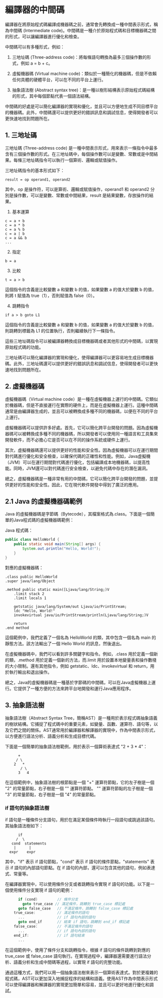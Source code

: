 # 編譯器的中間碼

編譯器在將原始程式碼編譯成機器碼之前，通常會先轉換成一種中間表示形式，稱為中間碼 (Intermediate code)。中間碼是一種介於原始程式碼和目標機器碼之間的形式，可以讓編譯器進行優化和檢查。

中間碼可以有多種形式，例如：

1. 三地址碼 (Three-address code)：將每條語句轉換為最多三個操作數的形式，例如 a = b + c。

2. 虛擬機器碼 (Virtual machine code)：類似於一種簡化的機器碼，但是不依賴任何具體的硬體平台，可以在不同的平台上運行。

3. 抽象語法樹 (Abstract syntax tree)：是一種以樹形結構表示原始程式碼結構的形式，其中每個節點代表一個語法結構。

中間碼的好處是可以簡化編譯器的實現和優化，並且可以方便地生成不同目標平台的機器碼。此外，中間碼還可以提供更好的錯誤訊息和調試信息，使得開發者可以更快速地找到問題所在。

## 1. 三地址碼

三地址碼 (Three-address code) 是一種中間表示形式，用來表示一條指令中最多含有三個操作數的形式。在三地址碼中，每個操作數可以是變數、常數或是中間結果。每條三地址碼指令可以執行一個算術、邏輯或賦值操作。

三地址碼指令的基本形式如下：

```
result = op operand1, operand2
```

其中，op 是操作符，可以是算術、邏輯或賦值操作，operand1 和 operand2 分別是操作數，可以是變數、常數或中間結果，result 是結果變數，存放操作的結果。

1. 基本運算

```
c = a + b
c = a * b
c = a % b
c = a | b
c = a && b
...
```

2. 指定

```
b = a
```

3. 比較

```
t = a > b
```

這個指令的含義是比較變數 a 和變數 b 的值，如果變數 a 的值大於變數 b 的值，則將 t 賦值為 true（1），否則賦值為 false（0）。

4. 跳轉指令

```
if a > b goto L1
```

這個指令的含義是比較變數 a 和變數 b 的值，如果變數 a 的值大於變數 b 的值，則跳轉到標籤為 L1 的位置執行，否則繼續執行下一條指令。

這些三地址碼指令可以被編譯器轉換成目標機器碼或者其他形式的中間碼，以實現原始程式碼的功能。

三地址碼可以簡化編譯器的實現和優化，使得編譯器可以更容易地生成目標機器碼。此外，三地址碼還可以提供更好的錯誤訊息和調試信息，使得開發者可以更快速地找到問題所在。

## 2. 虛擬機器碼

虛擬機器碼（Virtual machine code）是一種在虛擬機器上運行的中間碼。它類似於機器碼，但是不直接運行在實際的硬件上，而是在虛擬機器上運行。這種中間碼通常是由編譯器生成的，並且可以被轉換成多種不同的機器碼，以便在不同的平台上運行。

虛擬機器碼可以提供許多好處。首先，它可以簡化跨平台開發的問題。因為虛擬機器碼可以被轉換成多種不同的機器碼，所以開發者可以使用同一種語言和工具集來開發軟件，而不必擔心它是否可以在不同的操作系統或硬件上運行。

其次，虛擬機器碼還可以提供更好的性能和安全性。因為虛擬機器可以在運行期間對代碼進行優化和安全檢查，以確保代碼的正確性和性能。例如，Java虛擬機（JVM）可以在運行期間對代碼進行優化，包括編譯成本地機器碼，以提高性能。同時，JVM還可以對代碼進行安全檢查，以避免代碼中存在的潛在漏洞。

總之，虛擬機器碼是一種非常有用的中間碼，它可以簡化跨平台開發的問題，並提供更好的性能和安全性。因此，它在現代軟件開發中得到了廣泛的應用。

## 2.1 Java 的虛擬機器碼範例

Java 的虛擬機器碼是字節碼（Bytecode），其檔案格式為.class。下面是一個簡單的Java程式碼的虛擬機器碼範例：

Java 程式碼：

```java
public class HelloWorld {
    public static void main(String[] args) {
        System.out.println("Hello, World!");
    }
}

```

對應的虛擬機器碼：

```bytecode
.class public HelloWorld
.super java/lang/Object

.method public static main([Ljava/lang/String;)V
    .limit stack 2
    .limit locals 1

    getstatic java/lang/System/out Ljava/io/PrintStream;
    ldc "Hello, World!"
    invokevirtual java/io/PrintStream/println(Ljava/lang/String;)V

    return
.end method

```

這個範例中，我們定義了一個名為 HelloWorld 的類，其中包含一個名為 main 的靜態方法。該方法輸出了一個 Hello World 的訊息，然後退出。

在虛擬機器碼中，我們可以看到許多關鍵字和指令。例如，.class 用於定義一個新的類，.method 用於定義一個新的方法，而.limit 用於設置本地變量表和操作數棧的大小限制。還有其他指令，例如 getstatic、ldc、invokevirtual 和 return，用於執行輸出和退出操作。

總之，Java的虛擬機器碼是一種基於字節碼的中間碼，可以在Java虛擬機器上運行。它提供了一種方便的方法來跨平台地開發和運行Java應用程序。

## 3. 抽象語法樹

抽象語法樹（Abstract Syntax Tree，簡稱AST）是一種用於表示程式碼抽象語義的樹狀結構。它捕捉了程式碼中的重要元素，如變量、函數、運算符、語句等，以及它們之間的關係。AST通常用於編譯器和解譯器的實現中，作為中間表示形式，以方便進行語法分析、語義分析和生成目標代碼。

下面是一個簡單的抽象語法樹範例，用於表示一個算術表達式 "2 + 3 * 4"：

```
      +
     / \
    2   *
       / \
      3   4

```

在這個範例中，抽象語法樹的根節點是一個 "+" 運算符節點，它的左子樹是一個 "2" 的常量節點，右子樹是一個 "" 運算符節點。 "" 運算符節點的左子樹是一個 "3" 的常量節點，右子樹是一個 "4" 的常量節點。


### if 語句的抽象語法樹

if 語句是一種條件分支語句，用於在滿足某個條件時執行一段語句或跳過該語句。其抽象語法樹如下：

```
      if
     /  \
   cond  statements
    |      |
  expr    expr
```

其中，"if" 表示 if 語句節點，"cond" 表示 if 語句的條件節點，"statements" 表示 if 語句的內部語句節點。在 if 語句的內部，還可以包含其他的語句，例如表達式、常量等。

在編譯器實現中，可以使用條件分支或者跳轉指令實現 if 語句的功能。以下是一個使用條件分支實現 if 語句的範例：

```cpp
      if (cond)         // 條件分支
        goto true_case // 滿足條件，跳轉到 true_case 標記處
      goto false_case   // 不滿足條件，跳轉到 false_case 標記處
    true_case:          // 滿足條件的語句
      ...               // if 語句內部的語句
      goto end_if       // 結束 if 語句，跳轉到 end_if 標記處
    false_case:         // 不滿足條件的語句
      ...               // if 語句內部的語句
    end_if:             // if 語句結束
      ...
```

在這個範例中，使用了條件分支和跳轉指令，根據 if 語句的條件跳轉到對應的 true_case 或 false_case 語句執行。在實現過程中，編譯器還需要進行語法分析、語義分析和生成中間碼等過程，以實現 if 語句的完整功能。

通過這種方式，我們可以用一個抽象語法樹來表示一個算術表達式。對於更複雜的程式碼，AST可以更加深入地捕捉程序的結構和語義。使用AST作為中間表示形式可以使得編譯器和解譯器的實現更加簡單和容易，並且可以更好地進行優化和調試。

